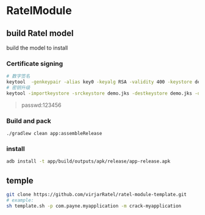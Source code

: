 RatelModule
===

## build Ratel model

build the model to install

### Certificate signing

```bash 
# 数字签名
keytool  -genkeypair -alias key0 -keyalg RSA -validity 400 -keystore demo.jks
# 密钥升级
keytool -importkeystore -srckeystore demo.jks -destkeystore demo.jks -deststoretype pkcs12
```

> passwd:123456

### Build and pack

```shell
./gradlew clean app:assembleRelease
```

### install

```bash 
adb install -t app/build/outputs/apk/release/app-release.apk
```

## temple

```bash
git clone https://github.com/virjarRatel/ratel-module-template.git
# example:
sh template.sh -p com.payne.myapplication -m crack-myapplication
```
